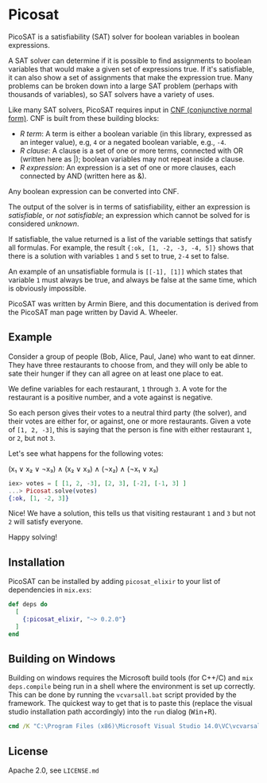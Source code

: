 # Picosat

PicoSAT is a satisfiability (SAT) solver for boolean variables in boolean expressions. 

A SAT solver can determine if it is possible to find assignments to boolean variables that would 
make a given set of expressions true. If it's satisfiable, it can also show a set of assignments 
that make the expression true. Many problems can be broken down into a large SAT problem 
(perhaps with thousands of variables), so SAT solvers have a variety of uses.

Like many SAT solvers, PicoSAT requires input in [CNF (conjunctive normal form)](https://en.wikipedia.org/wiki/Conjunctive_normal_form).
CNF is built from these building blocks:

  
* _R term_: A term is either a boolean variable (in this library, expressed as an integer value), 
e.g, `4` or a negated boolean variable, e.g., `-4`. 
* _R clause_: A clause is a set of one or more terms, connected with OR (written here as |); boolean variables may not repeat inside a clause. 
* _R expression_: An expression is a set of one or more clauses, each connected by AND (written here as &).

Any boolean expression can be converted into CNF.

The output of the solver is in terms of satisfiability, either an expression is _satisfiable_, or _not satisfiable_;
an expression which cannot be solved for is considered _unknown_.

If satisfiable, the value returned is a list of the variable settings that satisfy all formulas.
For example, the result `{:ok, [1, -2, -3, -4, 5]}` shows that there is a solution with variables
`1` and `5` set to true, `2-4` set to false.

An example of an unsatisfiable formula is `[[-1], [1]]` which states that variable `1` must always be true,
and always be false at the same time, which is obviously impossible.

PicoSAT was written by Armin Biere, and this documentation is derived from the PicoSAT man page written
by David A. Wheeler.

## Example

Consider a group of people (Bob, Alice, Paul, Jane) who want to eat dinner. They have three restaurants to choose
from, and they will only be able to sate their hunger if they can all agree on at least one place to eat.

We define variables for each restaurant, `1` through `3`. A vote for the restaurant is a positive number, and
a vote against is negative.

So each person gives their votes to a neutral third party (the solver), and their votes are either for,
or against, one or more restaurants. Given a vote of `[1, 2, -3]`, this is saying that the person is fine with
either restaurant `1`, or `2`, but not `3`.

Let's see what happens for the following votes:

(x₁ ∨ x₂ ∨ ¬x₃) ∧ (x₂ ∨ x₃) ∧ (¬x₂) ∧ (¬x₁ ∨ x₃) 

```elixir
iex> votes = [ [1, 2, -3], [2, 3], [-2], [-1, 3] ]
...> Picosat.solve(votes)
{:ok, [1, -2, 3]}
```

Nice! We have a solution, this tells us that visiting restaurant `1` and `3` but not `2` will satisfy everyone.

Happy solving!

## Installation

PicoSAT can be installed by adding `picosat_elixir` to your list of dependencies in `mix.exs`:

```elixir
def deps do
  [
    {:picosat_elixir, "~> 0.2.0"}
  ]
end
```

## Building on Windows

Building on windows requires the Microsoft build tools (for C++/C) and `mix deps.compile` being run in a shell where the environment is set up correctly. This can be done by running the `vcvarsall.bat` script provided by the framework. The quickest way to get that is to paste this (replace the visual studio installation path accordingly) into the `run` dialog (<kbd>Win</kbd>+<kbd>R</kbd>).

```bat
cmd /K "C:\Program Files (x86)\Microsoft Visual Studio 14.0\VC\vcvarsall.bat" amd64
```

## License

Apache 2.0, see `LICENSE.md`
